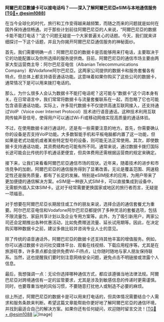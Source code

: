 **阿爾巴尼亞數據卡可以接电话吗？——深入了解阿爾巴尼亞eSIM与本地通信服务[[TG💪+ @esim1088](https://t.me/s/esim1088)]**

在当今全球化的时代，旅行和工作变得越来越频繁，而随之而来的问题就是如何在国外保持通信畅通。对于那些计划前往阿爾巴尼亞的人来说，“阿爾巴尼亞的数据卡能不能打电话？”这个问题无疑是一个大家普遍关心的话题。今天，我们就来详细探讨一下这个话题，并且为你揭开阿爾巴尼亞通信服务的神秘面纱。

首先，我们需要明确一点：阿爾巴尼亞的数据卡是否能够用来打电话，主要取决于它的功能配置以及你所选择的服务提供商。目前，阿爾巴尼亞的通信市场主要由两家大型运营商主导：阿尔巴尼亚电信（Albanian Telecommunications Company）和Vodafone阿尔巴尼亞。这两家公司提供的数据卡和服务套餐各有特点，但总体上都支持语音通话功能。这意味着如果你购买了这些公司的数据卡，通常情况下是可以用来拨打电话的。

那么，为什么很多人会认为数据卡不能打电话呢？这可能与“数据卡”这个词本身有关。在日常语言中，我们常常将数据卡与流量套餐联系在一起，而忽略了它也可能包含语音通话功能。实际上，许多现代数据卡不仅提供高速互联网接入，还支持通过VoIP（Voice over Internet Protocol）技术进行语音通话。这种技术利用互联网传输声音信号，使得用户可以通过Wi-Fi或移动网络实现高质量的通话体验。

不过，在使用数据卡进行通话时，还是有一些需要注意的地方。首先，你需要确认你的设备是否支持VoIP功能。大多数智能手机和平板电脑都内置了这一功能，但如果是老式功能机或者某些特定型号的设备，则可能无法正常使用。其次，即使数据卡支持通话功能，其资费结构也可能有所不同。通常来说，通过数据卡拨打国际长途可能会比传统的手机通话更便宜，但具体费用还需根据运营商的规定来确定。

接下来，让我们来看看阿爾巴尼亞通信市场的现状。近年来，随着技术的进步和市场竞争的加剧，阿爾巴尼亞的通信服务得到了显著改善。无论是覆盖范围、网速稳定性还是服务质量，都有了长足的发展。特别是eSIM技术的应用，为用户带来了更加便捷的通信解决方案。eSIM是一种嵌入式SIM卡，可以直接集成到设备中，无需额外插入实体SIM卡。这对于经常需要更换国家或地区的旅行者而言，无疑是一项福音。

对于想要在阿爾巴尼亞长期居住或工作的朋友来说，选择合适的通信套餐尤为重要。阿尔巴尼亚电信和Vodafone阿尔巴尼亞都提供了多种灵活的套餐选项，包括不限流量包、家庭共享计划以及企业专用方案等。此外，为了吸引新用户，两家公司还会定期推出各种优惠活动，比如免费赠送流量、延长试用期等。因此，在决定购买哪种数据卡之前，建议多做比较并咨询专业人士的意见。

除了传统的语音通话外，阿爾巴尼亞的数据卡还支持其他丰富的增值服务。例如，你可以通过数据卡访问社交媒体平台、观看在线视频、下载应用程序等。尤其是在旅游旺季，许多景点都会提供免费Wi-Fi热点，让你随时随地与家人朋友保持联系。当然，这也提醒我们要时刻注意网络安全问题，避免点击不明链接或泄露个人信息。

最后，我想强调一点：无论你选择哪种通信方式，都应该遵循当地法律法规。阿爾巴尼亞对跨境通信有一定的监管要求，尤其是涉及到敏感信息的传递时更需谨慎。同时，也要尊重当地的风俗习惯，不要随意打扰他人或制造不必要的麻烦。

综上所述，阿爾巴尼亞的数据卡是可以用来打电话的，但具体情况需要结合个人需求和服务条款来判断。希望这篇文章能帮助你更好地了解阿爾巴尼亞的通信环境，并找到最适合自己的解决方案。如果你还有任何疑问，欢迎随时留言交流！[[TG💪+ @esim1088](https://t.me/s/esim1088) ![Image](https://i.postimg.cc/4NQfJmqS/Snipaste-2025-05-13-00-14-12.png)]